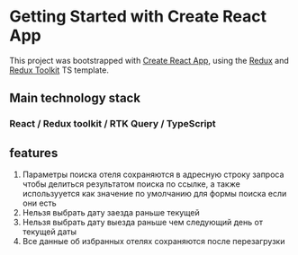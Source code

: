 # Getting Started with Create React App

This project was bootstrapped with [Create React App](https://github.com/facebook/create-react-app), using the [Redux](https://redux.js.org/) and [Redux Toolkit](https://redux-toolkit.js.org/) TS template.

## Main technology stack
### React / Redux toolkit / RTK Query / TypeScript 

## features

1) Параметры поиска отеля сохраняются в адресную строку запроса чтобы делиться результатом поиска по ссылке, a также использууется как значение по умолчанию для формы поиска если они есть
2) Нельзя выбрать дату заезда раньше текущей
3) Нельзя выбрать дату выезда раньше чем следующий день от текущей даты 
4) Все данные об избранных отелях сохраняются после перезагрузки